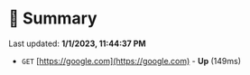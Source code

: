 # 📖 Summary
Last updated: **1/1/2023, 11:44:37 PM**

- `GET` [https://google.com](https://google.com) - **Up** (149ms)

